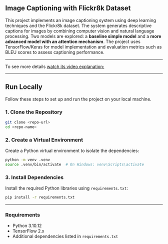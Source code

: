 ## **Image Captioning with Flickr8k Dataset**

This project implements an image captioning system using deep learning techniques and the Flickr8k dataset. The system generates descriptive captions for images by combining computer vision and natural language processing. Two models are explored: a **baseline simple model** and a **more advanced model with an attention mechanism**. The project uses TensorFlow/Keras for model implementation and evaluation metrics such as BLEU scores to assess captioning performance.

---
To see more details [watch its video explanation:](https://youtu.be/K-8nzmuaCrY)

---

## **Run Locally**

Follow these steps to set up and run the project on your local machine.

### **1. Clone the Repository**
```bash
git clone <repo-url>
cd <repo-name>
```

### **2. Create a Virtual Environment**
Create a Python virtual environment to isolate the dependencies:
```bash
python -m venv .venv
source .venv/bin/activate  # On Windows: venv\Scripts\activate
```

### **3. Install Dependencies**
Install the required Python libraries using `requirements.txt`:
```bash
pip install -r requirements.txt
```

---

### **Requirements**
- Python 3.10.12
- TensorFlow 2.x
- Additional dependencies listed in `requirements.txt`
